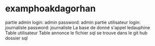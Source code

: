 # examphoakdagorhan
partie admin
login: admin
password: admin
partie utilisateur
login: journaliste
password: journaliste
La base de donné s'appel ledauphine
Table utilisateur
Table annonce
le fichier sql se trouve dans le git hub dossier sql